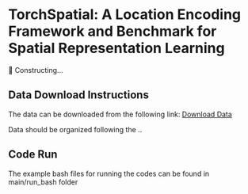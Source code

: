 # TorchSpatial: A Location Encoding Framework and Benchmark for Spatial Representation Learning

🚧 Constructing...


## Data Download Instructions
The data can be downloaded from the following link:
[Download Data](https://www.dropbox.com/scl/fo/lsvb50zszhup2hylphdxc/AF84XwmulxVnLYJoouq_i_Q?rlkey=tc53scmvc48di52z1k9azzymk&st=ijkms1i1&dl=0)

Data should be organized following the ..

## Code Run
The example bash files for running the codes can be found in main/run_bash folder
